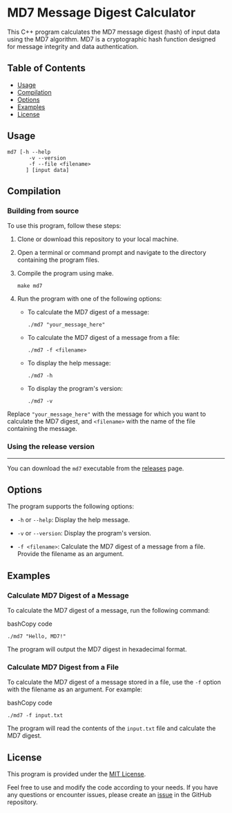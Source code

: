 
MD7 Message Digest Calculator
=============================

This C++ program calculates the MD7 message digest (hash) of input data using the MD7 algorithm. MD7 is a cryptographic hash function designed for message integrity and data authentication.

Table of Contents
-----------------

*   [Usage](#usage)
*   [Compilation](#compilation)
*   [Options](#options)
*   [Examples](#examples)
*   [License](#license)

Usage
-----

```
md7 [-h --help
       -v --version
       -f --file <filename>
      ] [input data]
```


Compilation
-----

### Building from source

To use this program, follow these steps:

1.  Clone or download this repository to your local machine.
    
2.  Open a terminal or command prompt and navigate to the directory containing the program files.
    
3.  Compile the program using make.
    
    `make md7`
    
4.  Run the program with one of the following options:
    
    *   To calculate the MD7 digest of a message:
        

        
        `./md7 "your_message_here"`
        
    *   To calculate the MD7 digest of a message from a file:
        

        
        `./md7 -f <filename>`
        
    *   To display the help message:
        

        
        `./md7 -h`
        
    *   To display the program's version:
        
        
        `./md7 -v`
        

Replace `"your_message_here"` with the message for which you want to calculate the MD7 digest, and `<filename>` with the name of the file containing the message.

### Using the release version
-----
You can download the `md7` executable from the [releases](https://github.com/joshiewtf/hashes/releases) page.


Options
-------

The program supports the following options:

*   `-h` or `--help`: Display the help message.
    
*   `-v` or `--version`: Display the program's version.
    
*   `-f <filename>`: Calculate the MD7 digest of a message from a file. Provide the filename as an argument.
    

Examples
--------

### Calculate MD7 Digest of a Message

To calculate the MD7 digest of a message, run the following command:

bashCopy code

`./md7 "Hello, MD7!"`

The program will output the MD7 digest in hexadecimal format.

### Calculate MD7 Digest from a File

To calculate the MD7 digest of a message stored in a file, use the `-f` option with the filename as an argument. For example:

bashCopy code

`./md7 -f input.txt`

The program will read the contents of the `input.txt` file and calculate the MD7 digest.

License
-------

This program is provided under the [MIT License](LICENSE).

Feel free to use and modify the code according to your needs. If you have any questions or encounter issues, please create an [issue](https://github.com/yourusername/md7/issues) in the GitHub repository.